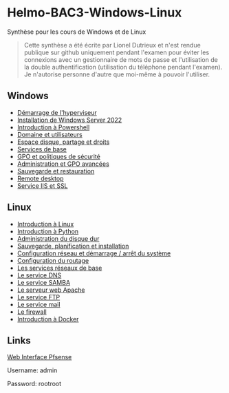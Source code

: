 # Helmo-BAC3-Windows-Linux
Synthèse pour les cours de Windows et de Linux

> Cette synthèse a été écrite par Lionel Dutrieux et n'est rendue publique sur github uniquement pendant l'examen pour éviter les connexions avec un gestionnaire de mots de passe et l'utilisation de la double authentification (utilisation du téléphone pendant l'examen).
> Je n'autorise personne d'autre que moi-même à pouvoir l'utiliser.

## Windows

- [Démarrage de l'hyperviseur](Windows/1-hyperviseur.md)
- [Installation de Windows Server 2022](Windows/2-installation.md)
- [Introduction à Powershell](Windows/3-powershell.md)
- [Domaine et utilisateurs](Windows/4-domaine.md)
- [Espace disque, partage et droits](Windows/5-disque.md)
- [Services de base](Windows/6-services.md)
- [GPO et politiques de sécurité](Windows/7-gpo.md)
- [Administration et GPO avancées](Windows/8-admin-gpo.md)
- [Sauvegarde et restauration](Windows/9-sauvegarde.md)
- [Remote desktop](Windows/10-remote.md)
- [Service IIS et SSL](Windows/11-IIS-SSL.md)


## Linux

- [Introduction à Linux](Linux/1-introduction.md)
- [Introduction à Python](Linux/2-python.md)
- [Administration du disque dur](Linux/3-disque.md)
- [Sauvegarde, planification et installation](Linux/4-sauvegarde.md)
- [Configuration réseau et démarrage / arrêt du système](Linux/5-reseau.md)
- [Configuration du routage](Linux/6-routage.md)
- [Les services réseaux de base](Linux/7-services.md)
- [Le service DNS](Linux/8-dns.md)
- [Le service SAMBA](Linux/9-samba.md)
- [Le serveur web Apache](Linux/10-apache.md)
- [Le service FTP](Linux/11-ftp.md)
- [Le service mail](Linux/12-mail.md)
- [Le firewall](Linux/13-firewall.md)
- [Introduction à Docker](https://)

## Links

[Web Interface Pfsense](http://192.168.190.2:1080)

Username: admin 

Password: rootroot